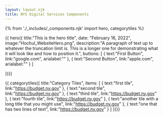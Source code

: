 ```yaml
---
layout: layout.njk
title: NYS Digital Services Components
---
```

{% from './_includes/_components.njk' import hero, categorytiles  %}


{{ hero({ 
    title:"This is the hero title",
    date: "February 16, 2022",
    image:"Hochul_WebsiteHero.png",
    description:"A paragraph of text up to whatever the truncation limit is. This is a longer one for demonstrating what it will look like and how to position it.",
    buttons: [
        {
            text:"First Button",
            link:"google.com",
            arialabel:""
        },
        {
            text:"Second Button",
            link:"apple.com",
            arialabel:""
        }
    ]

})}}


{{ categorytiles({ 
    title:"Category Tiles",
    items: [
        {
            text:"first tile",
            link:"https://budget.ny.gov"
        },
        {
            text:"second tile",
            link:"https://budget.ny.gov"
        },
        {
            text:"third tile",
            link:"https://budget.ny.gov"
        },
        {
            text:"fourth tile",
            link:"https://budget.ny.gov"
        },
        {
            text:"another tile with a long title that you might use",
            link:"https://budget.ny.gov"
        },
        {
            text:"one that has two lines of text",
            link:"https://budget.ny.gov"
        }
    ]
})}}
